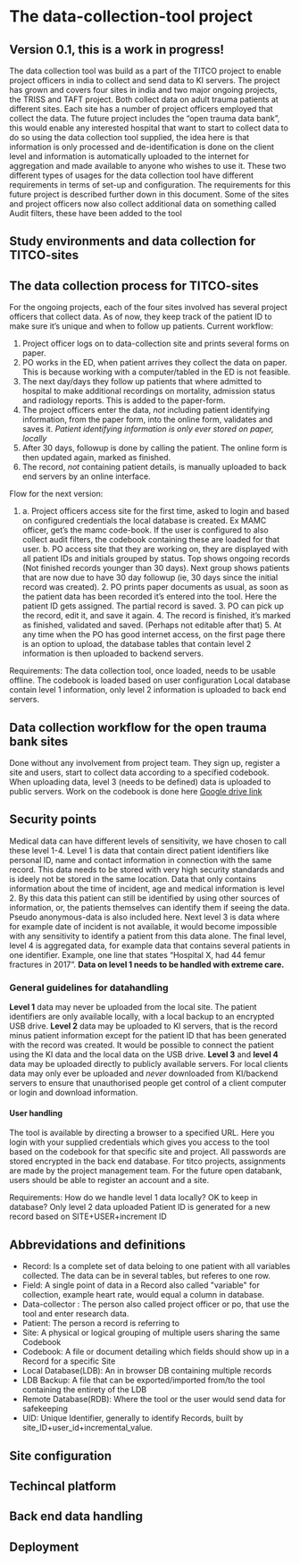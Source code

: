 # The data-collection-tool project

## Version 0.1, this is a work in progress!

The data collection tool was build as a part of the TITCO project to enable project officers in india to collect and send data to KI servers. The project has grown and covers four sites in india and two major ongoing projects, the TRISS and TAFT project. Both collect data on adult trauma patients at different sites. Each site has a number of project officers employed that collect the data. The future project includes the “open trauma data bank”, this would enable any interested hospital that want to start to collect data to do so using the data collection tool supplied, the idea here is that information is only processed and de-identification is done on the client level and information is automatically uploaded to the internet for aggregation and made available to anyone who wishes to use it. These two different types of usages for the data collection tool  have different requirements in terms of set-up and configuration. The requirements for this future project is described further down in this document.
Some of the sites and project officers now also collect additional data on something called Audit filters, these have been added to the tool

## Study environments and data collection for TITCO-sites

## The data collection process for TITCO-sites
For the ongoing projects, each of the four sites involved has several project officers that collect data. As of now, they keep track of the patient ID to make sure it’s unique and when to follow up patients.
Current workflow:
1. Project officer logs on to data-collection site and prints several forms on paper.
2. PO works in the ED, when patient arrives they collect the data on paper. This is because working with a computer/tabled in the ED is not feasible.
3. The next day/days they follow up patients that where admitted to hospital to make additional recordings on mortality, admission status and radiology reports. This is added to the paper-form.
4. The project officers enter the data, _not_ including patient identifying information, from the paper form, into the online form, validates and saves it. _Patient identifying information is only ever stored on paper, locally_
5. After 30 days, followup is done by calling the patient. The online form is then updated again, marked as finished.
6. The record, _not_ containing patient details, is manually uploaded to back end servers by an online interface.

Flow for the next version:
1. a. Project officers access site for the first time, asked to login and based on configured credentials the local database is created. Ex MAMC officer, get’s the mamc code-book.  If the user is configured to also collect audit filters, the codebook containing these are loaded for that user.
	b. PO access site that they are working on, they are displayed with all patient IDs and initials grouped by status. Top shows ongoing records (Not finished records younger than 30 days). Next group shows patients that are now due to have 30 day followup (ie, 30 days since the initial record was created). 
	2. PO prints paper documents as usual, as soon as the patient data has been recorded it’s entered into the tool. Here the patient ID gets assigned. The partial record is saved.
	3. PO can pick up the record, edit it, and save it again.
	4. The record is finished, it’s marked as finished, validated and saved. (Perhaps not editable after that)
	5. At any time when the PO has good internet access, on the first page there is an option to upload, the database tables that contain level 2 information is then uploaded to backend servers.

Requirements: The data collection tool, once loaded, needs to be usable offline.
The codebook is loaded based on user configuration
Local database contain level 1 information, only level 2 information is uploaded to back end servers.

## Data collection workflow for the open trauma bank sites
Done without any involvement from project team. They sign up, register a site and users, start to collect data according to a specified codebook. When uploading data, level 3 (needs to be defined) data is uploaded to public servers.
Work on the codebook is done here [Google drive link](drive.google.com)

## Security points
Medical data can have different levels of sensitivity, we have chosen to call these level 1-4. Level 1 is data that contain direct patient identifiers like personal ID, name and contact information in connection with the same record. This data needs to be stored with very high security standards and is ideely not be stored in the same location.
Data that only contains information about the time of incident, age and medical information is level 2. By this data this patient can still be identified by using other sources of information, or, the patients themselves can identify them if seeing the data. Pseudo anonymous-data is also included here.
Next level 3 is data where for example date of incident is not available, it would become impossible with any sensitivity to identify a patient from this data alone.
The final level, level 4 is aggregated data, for example data that contains several patients in one identifier. Example, one line that states “Hospital X, had 44 femur fractures in 2017”.
**Data on level 1 needs to be handled with extreme care.**
### General guidelines for datahandling
**Level 1** data may never be uploaded from the local site. The patient identifiers are only available locally, with a local backup to an encrypted USB drive. 
**Level 2** data may be uploaded to KI servers, that is the record minus patient information except for the patient ID that has been generated with the record was created. It would be possible to connect the patient using the KI data and the local data on the USB drive.
**Level 3** and **level 4** data may be uploaded directly to publicly available servers.
For local clients data may only ever be uploaded and _never_ downloaded from KI/backend servers to ensure that unauthorised people get control of a client computer or login and download information.
#### User handling
The tool is available by directing a browser to a specified URL. Here you login with your supplied credentials which gives you access to the tool based on the codebook for that specific site and project. All passwords are stored encrypted in the back end database. For titco projects, assignments are made by the project management team. For the future open databank, users should be able to register an account and a site.

Requirements: How do we handle level 1 data locally? OK to keep in database?
Only level 2 data uploaded
Patient ID is generated for a new record based on SITE+USER+increment ID


## Abbrevidations and definitions

- Record: Is a complete set of data beloing to one patient with all variables collected. The data can be in several tables, but referes to one row.
- Field: A single point of data in a Record also called "variable" for collection, example heart rate, would equal a column in database.
- Data-collector : The person also called project officer or po, that use the tool and enter research data.
- Patient: The person a record is referring to
- Site: A physical or logical grouping of multiple users sharing the same Codebook
- Codebook: A file or document detailing which fields should show up in a Record for a specific Site
- Local Database(LDB): An in browser DB containing multiple records
- LDB Backup: A file that can be exported/imported from/to the tool containing the entirety of the LDB
- Remote Database(RDB): Where the tool or the user would send data for safekeeping
- UID: Unique Identifier, generally to identify Records, built by site_ID+user_id+incremental_value.

## Site configuration

## Techincal platform

## Back end data handling

## Deployment 

